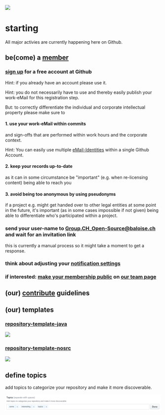 ![](https://upload.wikimedia.org/wikipedia/commons/thumb/f/fa/Icon_DINA_Schwerpunkte_Parldigi_02_Open_Standards_Farbig.svg/200px-Icon_DINA_Schwerpunkte_Parldigi_02_Open_Standards_Farbig.svg.png)

# starting

All major activies are currently happening here on Github.

## be(come) a [member](https://github.com/orgs/baloise/people)

### [sign up](https://github.com/signup/) for a free account at Github
Hint: if you already have an account please use it.

Hint: you do not necessarily have to use and thereby easily publish your work-eMail for this registration step.

But: to correctly differentiate the individual and corporate intellectual property please make sure to

#### 1. use your work-eMail within commits

and sign-offs that are performed within work hours and the corporate context.

Hint: You can easily use multiple [eMail-Identities](https://help.github.com/articles/adding-an-email-address-to-your-github-account/) within a single Github Account.

#### 2. keep your records up-to-date

as it can in some circumstance be "important" (e.g. when re-licensing content) being able to reach you

#### 3. avoid being too anonymous by using pseudonyms

if a project e.g. might get handed over to other legal entities at some point in the future, it's important (as in some cases impossible if not given) being able to differentiate who's participated within a project.

### send your user-name to Group.CH_Open-Source@baloise.ch and wait for an invitation link
this is currently a manual process so it might take a moment to get a response.

### think about adjusting your [notification settings](https://github.com/settings/notifications)

### if interested: [make your membership public](https://help.github.com/articles/publicizing-or-hiding-organization-membership/) on [our team page](https://github.com/orgs/baloise/people)

## (our) [contribute](https://baloise.github.io/open-source/docs/arc42/#_contributing_to_open_source) guidelines

## (our) templates

### [repository-template-java](https://github.com/baloise/repository-template-java)
![](https://img.shields.io/github/license/baloise/repository-template-java.svg)

### [repository-template-nosrc](https://github.com/baloise/repository-template-nosrc)
![](https://img.shields.io/github/license/baloise/repository-template-nosrc.svg)

## define topics

add topics to categorize your repository and make it more discoverable.

![](topics.png)
